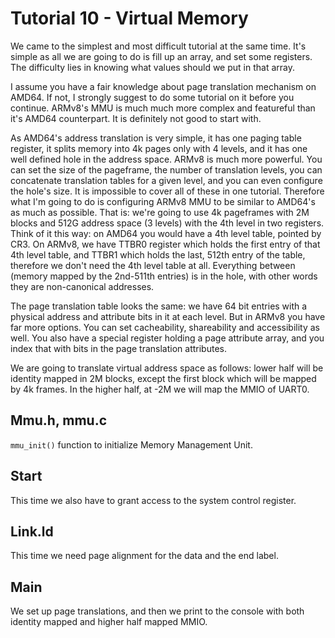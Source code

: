 Tutorial 10 - Virtual Memory
============================

We came to the simplest and most difficult tutorial at the same time. It's simple as all we are going to do
is fill up an array, and set some registers. The difficulty lies in knowing what values should we put in that array.

I assume you have a fair knowledge about page translation mechanism on AMD64. If not, I strongly suggest to
do some tutorial on it before you continue. ARMv8's MMU is much much more complex and featureful than it's AMD64
counterpart. It is definitely not good to start with.

As AMD64's address translation is very simple, it has one paging table register, it splits memory into 4k
pages only with 4 levels, and it has one well defined hole in the address space. ARMv8 is much more powerful. You
can set the size of the pageframe, the number of translation levels, you can concatenate translation tables for a
given level, and you can even configure the hole's size. It is impossible to cover all of these in one tutorial.
Therefore what I'm going to do is configuring ARMv8 MMU to be similar to AMD64's as much as possible. That is:
we're going to use 4k pageframes with 2M blocks and 512G address space (3 levels) with the 4th level in two registers.
Think of it this way: on AMD64 you would have a 4th level table, pointed by CR3. On ARMv8, we have TTBR0 register which
holds the first entry of that 4th level table, and TTBR1 which holds the last, 512th entry of the table, therefore we
don't need the 4th level table at all. Everything between (memory mapped by the 2nd-511th entries) is in the hole, with
other words they are non-canonical addresses.

The page translation table looks the same: we have 64 bit entries with a physical address and attribute bits in it
at each level. But in ARMv8 you have far more options. You can set cacheability, shareability and accessibility as
well. You also have a special register holding a page attribute array, and you index that with bits in the page
translation attributes.

We are going to translate virtual address space as follows: lower half will be identity mapped in 2M blocks, except
the first block which will be mapped by 4k frames. In the higher half, at -2M we will map the MMIO of UART0.

Mmu.h, mmu.c
------------

`mmu_init()` function to initialize Memory Management Unit.

Start
-----

This time we also have to grant access to the system control register.

Link.ld
-------

This time we need page alignment for the data and the end label.

Main
----

We set up page translations, and then we print to the console with both identity mapped and higher half mapped MMIO.
